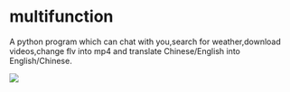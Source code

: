 # multifunction
A python program which can chat with you,search for weather,download videos,change flv into mp4 and translate Chinese/English into English/Chinese.

![](https://github.com/billma007/imagesave/mainback.png)
